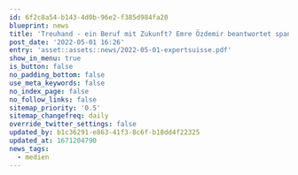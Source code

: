 ```yaml
---
id: 6f2c8a54-b143-4d0b-96e2-f385d984fa20
blueprint: news
title: 'Treuhand - ein Beruf mit Zukunft? Emre Özdemir beantwortet spannende Fragen in der Ausgabe von EXPERTsuisse.'
post_date: '2022-05-01 16:26'
entry: 'asset::assets::news/2022-05-01-expertsuisse.pdf'
show_in_menu: true
is_button: false
no_padding_bottom: false
use_meta_keywords: false
no_index_page: false
no_follow_links: false
sitemap_priority: '0.5'
sitemap_changefreq: daily
override_twitter_settings: false
updated_by: b1c36291-e863-41f3-8c6f-b18dd4f22325
updated_at: 1671204790
news_tags:
  - medien
---
```

